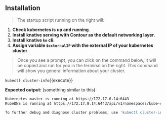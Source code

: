 ## Installation
> The startup script running on the right will:

1. **Check kubernetes is up and running**.
2. **Install knative serving with Contour as the default networking layer**.
3. **Install knative `kn` cli**.
4. **Assign variable `$externalIP` with the external IP of your kubernetes cluster**.

> Once you see a prompt, you can click on the command below,
> it will be copied and run for you in the terminal on the right.
> This command will show you general information about your cluster.

`kubectl cluster-info`{{execute}}

**Expected output:**
(something similar to this)
```sh
Kubernetes master is running at https://172.17.0.14:6443
KubeDNS is running at https://172.17.0.14:6443/api/v1/namespaces/kube-system/services/kube-dns:dns/proxy

To further debug and diagnose cluster problems, use 'kubectl cluster-info dump'.
```

